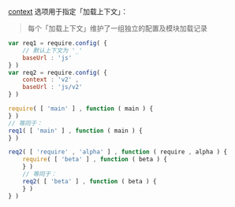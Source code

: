 [context](http://requirejs.org/docs/api.html#config-context) 选项用于指定「加载上下文」：

> 每个「加载上下文」维护了一组独立的配置及模块加载记录

```js
var req1 = require.config( {
    // 默认上下文为 '_'
    baseUrl : 'js'
} )
var req2 = require.config( {
    context : 'v2' ,
    baseUrl : 'js/v2'
} )

require( [ 'main' ] , function ( main ) {
} )
// 等同于：
req1( [ 'main' ] , function ( main ) {
} )

req2( [ 'require' , 'alpha' ] , function ( require , alpha ) {
    require( [ 'beta' ] , function ( beta ) {
    } )
    // 等同于：
    req2( [ 'beta' ] , function ( beta ) {
    } )
} )
```
